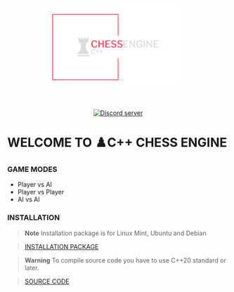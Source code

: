 
<div align="center">
		<br/>
		<p>
				<a href="https://github.com/TVS-Ltd/ProjectChess"><img src="./img/transparentLogo.png" width="300" alt="CHESS ENGINE C++"/></a>
		</p>
		<br/>
		<p>
				<a href="https://discord.gg/gutB7StNnU"><img src="https://img.shields.io/discord/359904462787313664?label=TVS&logo=discord&style=flat-square" alt="Discord server" /></a>
		</p>
</div>

# WELCOME TO :chess_pawn:C++ CHESS ENGINE

### GAME MODES
- Player vs AI
- Player vs Player
- AI vs AI

### INSTALLATION
> **Note**
> Installation package is for Linux Mint, Ubuntu and Debian

>[INSTALLATION PACKAGE](https://github.com/TVS-Ltd/ProjectChess/releases/download/v.0.0.5/chessEngine-v.0.0.5.deb)

> **Warning**
> To compile source code you have to use C++20 standard or later.

>[SOURCE CODE](https://github.com/TVS-Ltd/ProjectChess/tree/master/src)
